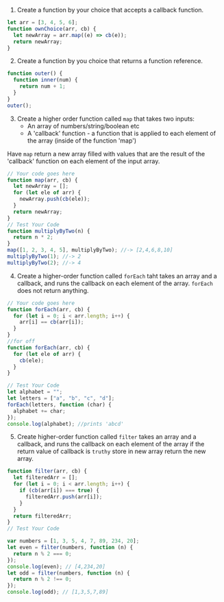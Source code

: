1. Create a function by your choice that accepts a callback function.

```js
let arr = [3, 4, 5, 6];
function ownChoice(arr, cb) {
  let newArray = arr.map((e) => cb(e));
  return newArray;
}
```

2. Create a function by you choice that returns a function reference.

```js
function outer() {
  function inner(num) {
    return num + 1;
  }
}
outer();
```

3. Create a higher order function called `map` that takes two inputs:
   - An array of numbers/string/boolean etc
   - A 'callback' function - a function that is applied to each element of the array (inside of the function 'map')

Have `map` return a new array filled with values that are the result of the 'callback' function on each element of the input array.

```js
// Your code goes here
function map(arr, cb) {
  let newArray = [];
  for (let ele of arr) {
    newArray.push(cb(ele));
  }
  return newArray;
}
// Test Your Code
function multiplyByTwo(n) {
  return n * 2;
}
map([1, 2, 3, 4, 5], multiplyByTwo); //-> [2,4,6,8,10]
multiplyByTwo(1); //-> 2
multiplyByTwo(2); //-> 4
```

4. Create a higher-order function called `forEach` taht takes an array and a callback, and runs the callback on each element of the array. `forEach` does not return anything.

```js
// Your code goes here
function forEach(arr, cb) {
  for (let i = 0; i < arr.length; i++) {
    arr[i] == cb(arr[i]);
  }
}
//for off
function forEach(arr, cb) {
  for (let ele of arr) {
    cb(ele);
  }
}

// Test Your Code
let alphabet = "";
let letters = ["a", "b", "c", "d"];
forEach(letters, function (char) {
  alphabet += char;
});
console.log(alphabet); //prints 'abcd'
```

5. Create higher-order function called `filter` takes an array and a callback, and runs the callback on each element of the array if the return value of callback is `truthy` store in new array return the new array.

```js
function filter(arr, cb) {
  let filteredArr = [];
  for (let i = 0; i < arr.length; i++) {
    if (cb(arr[i]) === true) {
      filteredArr.push(arr[i]);
    }
  }
  return filteredArr;
}
// Test Your Code

var numbers = [1, 3, 5, 4, 7, 89, 234, 20];
let even = filter(numbers, function (n) {
  return n % 2 === 0;
});
console.log(even); // [4,234,20]
let odd = filter(numbers, function (n) {
  return n % 2 !== 0;
});
console.log(odd); // [1,3,5,7,89]
```
